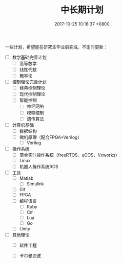 ﻿---
layout: post
title: 中长期计划
date: 2017-10-25 10:18:37 +0800
categories: 
issue_id: 20
---

一些计划，希望能在研究生毕业前完成，不定时更新：

- [ ] 数学基础完善计划
    - [ ] 高等数学
    - [ ] 线性代数
    - [ ] 概率论
    
- [ ] 控制理论完善计划
    - [ ] 经典控制理论
    - [ ] 现代控制理论
    - [ ] 智能控制
        - [ ] 神经网络
        - [ ] 模糊控制
        - [ ] 遗传算法
        
- [ ] 计算机基础
    - [ ] 数据结构
    - [ ] 微机原理（配合FPGA+Verilog）
        - [ ] Verilog
        
- [ ] 操作系统
    - [ ] 简单实时操作系统（freeRTOS，uCOS，Vxworks）
    - [ ] Linux
    - [ ] 机器人操作系统ROS

- [ ] 工具
    - [ ] Matlab
        - [ ] Simulink
    - [ ] Git
    - [ ] FPGA
    - [ ] 编程语言
        - [ ] Ruby
        - [ ] C#
        - [ ] Lua
        - [ ] Go
    - [ ] Unity
    
- [ ] 其他理论
    - [ ] 软件工程
    - [ ] 卡尔曼滤波
    

    






